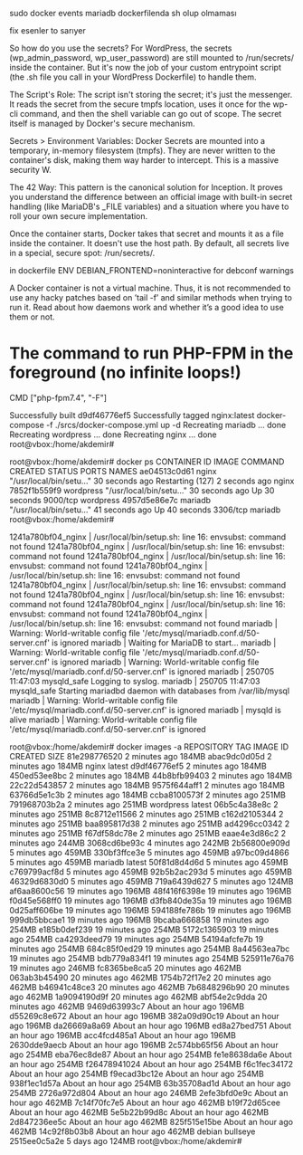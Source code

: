 sudo docker events
mariadb dockerfilenda sh olup olmaması

fix esenler to sarıyer

So how do you use the secrets? For WordPress, the secrets (wp_admin_password, wp_user_password) are still mounted to /run/secrets/ inside the container. But it's now the job of your custom entrypoint script (the .sh file you call in your WordPress Dockerfile) to handle them.

The Script's Role:
The script isn't storing the secret; it's just the messenger. It reads the secret from the secure tmpfs location, uses it once for the wp-cli command, and then the shell variable can go out of scope. The secret itself is managed by Docker's secure mechanism.

Secrets > Environment Variables:
Docker Secrets are mounted into a temporary, in-memory filesystem (tmpfs). They are never written to the container's disk, making them way harder to intercept. This is a massive security W.

The 42 Way:
This pattern is the canonical solution for Inception. It proves you understand the difference between an official image with built-in secret handling (like MariaDB's _FILE variables) and a situation where you have to roll your own secure implementation.

Once the container starts, Docker takes that secret and mounts it as a file inside the container. It doesn't use the host path. By default, all secrets live in a special, secure spot: /run/secrets/.


in dockerfile
ENV DEBIAN_FRONTEND=noninteractive
for debconf warnings


A Docker container is not a virtual machine. Thus, it is not recommended to use any hacky patches based on ’tail -f’ and similar methods when trying to run it. Read about how daemons work and whether it’s a good idea to use them or not.

# The command to run PHP-FPM in the foreground (no infinite loops!)
CMD ["php-fpm7.4", "-F"]


Successfully built d9df46776ef5
Successfully tagged nginx:latest
docker-compose -f ./srcs/docker-compose.yml up -d
Recreating mariadb ... done
Recreating wordpress ... done
Recreating nginx     ... done
root@vbox:/home/akdemir#


root@vbox:/home/akdemir# docker ps
CONTAINER ID   IMAGE       COMMAND                  CREATED          STATUS                           PORTS      NAMES
ae04513c0d61   nginx       "/usr/local/bin/setu…"   30 seconds ago   Restarting (127) 2 seconds ago              nginx
7852f1b559f9   wordpress   "/usr/local/bin/setu…"   30 seconds ago   Up 30 seconds                    9000/tcp   wordpress
4957d5e86e7c   mariadb     "/usr/local/bin/setu…"   41 seconds ago   Up 40 seconds                    3306/tcp   mariadb
root@vbox:/home/akdemir#


1241a780bf04_nginx | /usr/local/bin/setup.sh: line 16: envsubst: command not found
1241a780bf04_nginx | /usr/local/bin/setup.sh: line 16: envsubst: command not found
1241a780bf04_nginx | /usr/local/bin/setup.sh: line 16: envsubst: command not found
1241a780bf04_nginx | /usr/local/bin/setup.sh: line 16: envsubst: command not found
1241a780bf04_nginx | /usr/local/bin/setup.sh: line 16: envsubst: command not found
1241a780bf04_nginx | /usr/local/bin/setup.sh: line 16: envsubst: command not found
1241a780bf04_nginx | /usr/local/bin/setup.sh: line 16: envsubst: command not found
1241a780bf04_nginx | /usr/local/bin/setup.sh: line 16: envsubst: command not found
mariadb      | Warning: World-writable config file '/etc/mysql/mariadb.conf.d/50-server.cnf' is ignored
mariadb      | Waiting for MariaDB to start...
mariadb      | Warning: World-writable config file '/etc/mysql/mariadb.conf.d/50-server.cnf' is ignored
mariadb      | Warning: World-writable config file '/etc/mysql/mariadb.conf.d/50-server.cnf' is ignored
mariadb      | 250705 11:47:03 mysqld_safe Logging to syslog.
mariadb      | 250705 11:47:03 mysqld_safe Starting mariadbd daemon with databases from /var/lib/mysql
mariadb      | Warning: World-writable config file '/etc/mysql/mariadb.conf.d/50-server.cnf' is ignored
mariadb      | mysqld is alive
mariadb      | Warning: World-writable config file '/etc/mysql/mariadb.conf.d/50-server.cnf' is ignored

root@vbox:/home/akdemir# docker images -a
REPOSITORY   TAG        IMAGE ID       CREATED             SIZE
<none>       <none>     81e298776520   2 minutes ago       184MB
<none>       <none>     abac9dc0d05d   2 minutes ago       184MB
nginx        latest     d9df46776ef5   2 minutes ago       184MB
<none>       <none>     450ed53ee8bc   2 minutes ago       184MB
<none>       <none>     44b8bfb99403   2 minutes ago       184MB
<none>       <none>     22c22d543857   2 minutes ago       184MB
<none>       <none>     9575f644aff1   2 minutes ago       184MB
<none>       <none>     63766d5e1c3b   2 minutes ago       184MB
<none>       <none>     ccba8100573f   2 minutes ago       251MB
<none>       <none>     791968703b2a   2 minutes ago       251MB
wordpress    latest     06b5c4a38e8c   2 minutes ago       251MB
<none>       <none>     8c8712e11566   2 minutes ago       251MB
<none>       <none>     c162d2105344   2 minutes ago       251MB
<none>       <none>     baa895817d38   2 minutes ago       251MB
<none>       <none>     ad4296cc0342   2 minutes ago       251MB
<none>       <none>     f67df58dc78e   2 minutes ago       251MB
<none>       <none>     eaae4e3d86c2   2 minutes ago       244MB
<none>       <none>     3068cd6be93c   4 minutes ago       242MB
<none>       <none>     2b56800e909d   5 minutes ago       459MB
<none>       <none>     330bf3ffce3e   5 minutes ago       459MB
<none>       <none>     a97bc09d4866   5 minutes ago       459MB
mariadb      latest     50f81d8d4d6d   5 minutes ago       459MB
<none>       <none>     c769799acf8d   5 minutes ago       459MB
<none>       <none>     92b5b2ac293d   5 minutes ago       459MB
<none>       <none>     46329d6830d0   5 minutes ago       459MB
<none>       <none>     719a6439d627   5 minutes ago       124MB
<none>       <none>     af6aa8600c56   19 minutes ago      196MB
<none>       <none>     48f416f6398e   19 minutes ago      196MB
<none>       <none>     f0d45e568ff0   19 minutes ago      196MB
<none>       <none>     d3fb840de35a   19 minutes ago      196MB
<none>       <none>     0d25aff606be   19 minutes ago      196MB
<none>       <none>     594188fe786b   19 minutes ago      196MB
<none>       <none>     999db5bbcae1   19 minutes ago      196MB
<none>       <none>     9bcaba666858   19 minutes ago      254MB
<none>       <none>     e185b0def239   19 minutes ago      254MB
<none>       <none>     5172c1365903   19 minutes ago      254MB
<none>       <none>     ca4293deed79   19 minutes ago      254MB
<none>       <none>     54194afcfe7b   19 minutes ago      254MB
<none>       <none>     684c85f0ed29   19 minutes ago      254MB
<none>       <none>     8a44563ea7bc   19 minutes ago      254MB
<none>       <none>     bdb779a834f1   19 minutes ago      254MB
<none>       <none>     525911e76a76   19 minutes ago      246MB
<none>       <none>     fc8365be8ca5   20 minutes ago      462MB
<none>       <none>     063ab3b45490   20 minutes ago      462MB
<none>       <none>     1754b72f17e2   20 minutes ago      462MB
<none>       <none>     b46941c48ce3   20 minutes ago      462MB
<none>       <none>     7b6848296b90   20 minutes ago      462MB
<none>       <none>     1a9094190d9f   20 minutes ago      462MB
<none>       <none>     abf54e2c9dda   20 minutes ago      462MB
<none>       <none>     9469d63993c7   About an hour ago   196MB
<none>       <none>     d55269c8e672   About an hour ago   196MB
<none>       <none>     382a09d90c19   About an hour ago   196MB
<none>       <none>     da26669a8a69   About an hour ago   196MB
<none>       <none>     ed8a27bed751   About an hour ago   196MB
<none>       <none>     acc4fcd485a1   About an hour ago   196MB
<none>       <none>     2630dde9aecb   About an hour ago   196MB
<none>       <none>     2c574bb65f56   About an hour ago   254MB
<none>       <none>     eba76ec8de87   About an hour ago   254MB
<none>       <none>     fe1e8638da6e   About an hour ago   254MB
<none>       <none>     f26478941024   About an hour ago   254MB
<none>       <none>     f6c1fec34172   About an hour ago   254MB
<none>       <none>     f9ecad3bc12e   About an hour ago   254MB
<none>       <none>     938f1ec1d57a   About an hour ago   254MB
<none>       <none>     63b35708ad1d   About an hour ago   254MB
<none>       <none>     2726a972d804   About an hour ago   246MB
<none>       <none>     2efe3bfd0e9c   About an hour ago   462MB
<none>       <none>     7c14f70fc7e5   About an hour ago   462MB
<none>       <none>     b19f72d65cee   About an hour ago   462MB
<none>       <none>     5e5b22b99d8c   About an hour ago   462MB
<none>       <none>     2d847236ee5c   About an hour ago   462MB
<none>       <none>     825f515e15be   About an hour ago   462MB
<none>       <none>     14c92f8b03b8   About an hour ago   462MB
debian       bullseye   2515ee0c5a2e   5 days ago          124MB
root@vbox:/home/akdemir#
